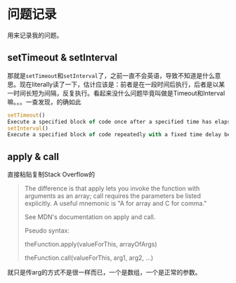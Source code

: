 # 问题记录

用来记录我的问题。

## setTimeout & setInterval

那就是`setTimeout`和`setInterval`了，之前一直不会英语，导致不知道是什么意思。现在literally读了一下，估计应该是：前者是在一段时间后执行，后者是以某一时间长短为间隔，反复执行。看起来没什么问题毕竟叫做是Timeout和Interval嘛。。。一查发现，的确如此

``` javascript
setTimeout()
Execute a specified block of code once after a specified time has elapsed.
setInterval()
Execute a specified block of code repeatedly with a fixed time delay between each call.
```

## apply & call

直接粘贴复制Stack Overflow的

> The difference is that apply lets you invoke the function with arguments as an array; call requires the parameters be listed explicitly. A useful mnemonic is "A for array and C for comma."
>
>See MDN's documentation on apply and call.
>
>Pseudo syntax:
>
>theFunction.apply(valueForThis, arrayOfArgs)
>
>theFunction.call(valueForThis, arg1, arg2, ...)

就只是传arg的方式不是很一样而已，一个是数组，一个是正常的参数。

